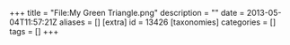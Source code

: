 +++
title = "File:My Green Triangle.png"
description = ""
date = 2013-05-04T11:57:21Z
aliases = []
[extra]
id = 13426
[taxonomies]
categories = []
tags = []
+++


